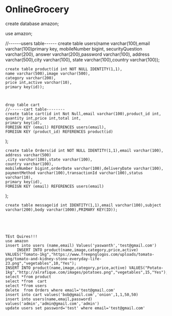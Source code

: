 # OnlineGrocery



create database amazon;

use amazon;


//------users table------
	create table users(name varchar(100),email varchar(100)primary key,
	mobileNumber bigint, securityQuestion varchar(200),
	answer varchar(200),password varchar(100),
	address varchar(500),city varchar(100),
	state varchar(100),country varchar(100));
	
	  
	create table product(id int NOT NULL IDENTITY(1,1),
	name varchar(500),image varchar(500),
	category varchar(200),
	price int,active varchar(10),
	primary key(id));
	
	
	
	drop table cart
	//------cart table--------
	create table cart(id int Not Null,email varchar(100),product_id int,
	quantity int,price int,total int,
	primary key(id),
	FOREIGN KEY (email) REFERENCES users(email),
	FOREIGN KEY (product_id) REFERENCES product(id)
);



	create table Orders(id int NOT NULL IDENTITY(1,1),email varchar(100), address varchar(500)
	,city varchar(100),state varchar(100),
	country varchar(100),
	mobileNumber bigint,orderDate varchar(100),deliveryDate varchar(100),
	paymentMethod varchar(100),transactionId varchar(100),status varchar(10),
	primary key(id),
	FOREIGN KEY (email) REFERENCES users(email)
);


	create table message(id int IDENTITY(1,1),email varchar(100),subject varchar(200),body varchar(1000),PRIMARY KEY(ID));
	
	
	
	
	
	TEst Quires!!!
	use amazon
	insert into users (name,email) Values('yaswanth','test@gmail.com')
	     INSERT INTO product(name,image,category,price,active) VALUES("Tomato-1kg","https://www.freepnglogos.com/uploads/tomato-png/tomato-and-kidney-stone-everyday-life-23.png","vegetables",10,"Yes");
	INSERT INTO product(name,image,category,price,active) VALUES("Potato-1kg","http://alrafique.com/images/potatoes.png","vegetables",15,"Yes");
	select *from product
	select *from  cart
	select *from users
	delete  from Orders where email='test@gmail.com'
	insert into cart values('bob@gmail.com','onion',1,1,50,50)
	insert into users(name,email,password) values('admin','admin@gmail.com','admin')
	update users set password='test' where email='test@gmail.com'
	

